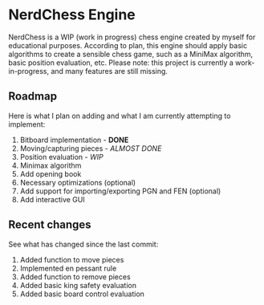 # NerdChess Engine
NerdChess is a WIP (work in progress) chess engine created by myself for educational purposes. According to plan, this engine should apply
basic algorithms to create a sensible chess game, such as a MiniMax algorithm, basic position evaluation, etc. Please note: this project
is currently a work-in-progress, and many features are still missing.
## Roadmap
Here is what I plan on adding and what I am currently attempting to implement:
1. Bitboard implementation - **DONE**
2. Moving/capturing pieces - *ALMOST DONE*
3. Position evaluation - *WIP*
4. Minimax algorithm
5. Add opening book
6. Necessary optimizations (optional)
7. Add support for importing/exporting PGN and FEN (optional)
8. Add interactive GUI
## Recent changes
See what has changed since the last commit:
1. Added function to move pieces
2. Implemented en pessant rule
3. Added function to remove pieces
4. Added basic king safety evaluation
5. Added basic board control evaluation